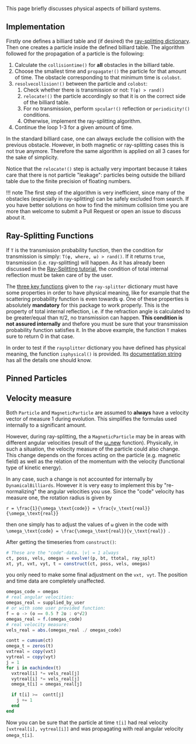 This page briefly discusses physical aspects of billiard systems.

## Implementation
Firstly one defines a billiard table and (if desired) the [ray-splitting dictionary](/tutorials/ray-splitting/#ray-splitter-dictionary). Then one creates a particle inside the defined billiard table. The algorithm followed for the propagation of a particle is the following:

1. Calculate the `collisiontime()` for **all** obstacles in the billiard table.
2. Choose the smallest time and `propagate!()` the particle for that amount of time. The obstacle corresponding to that minimum time is `colobst`.
3. `resolvecollision!()` between the particle and `colobst`:
   1. Check whether there is transmission or not: `T(φ) > rand()`
   4. `relocate!()` the particle accordingly so that it is on the correct side of the billiard table.
   2. For no transmission, perform `spcular!()` reflection or `periodicity!()` conditions.
   3. Otherwise, implement the ray-splitting algorithm.
4. Continue the loop 1-3 for a given amount of time.

In the standard billiard case, one can always exclude the collision with the previous obstacle. However, in both magnetic or ray-splitting cases this is not true anymore. Therefore the same algorithm is applied on all 3 cases for the sake of simplicity.

Notice that the `relocate!()` step is actually very important because it takes care that there is not particle "leakage": particles being outside the billiard table due to the finite precision of floating numbers.

!!! note
    The first step of the algorithm is very inefficient, since many of the obstacles (especially in ray-splitting) can be safely excluded from search. If you have better solutions on how to find the minimum collision time you are more than welcome to submit a Pull Request or open an issue to discuss about it.

## Ray-Splitting Functions
If `T` is the transmission probability function, then the condition for transmission is simply: `T(φ, where, ω) > rand()`. If it returns `true`, transmission (i.e. ray-splitting) will happen. As it has already been discussed in the [Ray-Splitting tutorial](/tutorials/ray-splitting), the condition of total internal reflection must be taken care of by the user.

The [three key functions](/tutorials/ray-splitting/#ray-splitting-functions) given to the `ray-splitter` dictionary must have some properties in order to have physical meaning, like for example that the scattering probability function is even towards φ. One of these properties is absolutely **mandatory** for this package to work properly. This is the property of total internal reflection, i.e. if the refraction angle is calculated to be greater/equal than π/2, no transmission can happen. **This condition is not assured internally** and thefore you must be sure that your transmission probability function satisfies it. In the above example, the function `T` makes sure to return 0 in that case.

In order to test if the `raysplitter` dictionary you have defined has physical meaning, the function `isphysical()` is provided. Its [documentation string](/basic/library/#DynamicalBilliards.isphysical) has all the details one should know.


## Pinned Particles

## Velocity measure

Both `Particle` and `MagneticParticle` are assumed to **always** have a velocity vector of measure 1 during evolution. This simplifies the formulas used internally to a significant amount.

However, during ray-splitting, the a `MagneticParticle` may be in areas with different angular velocities (result of the [ω_new](/tutorials/ray-splitting/#ray-splitting-functions) function). Physically, in such a situation, the velocity measure of the particle could also change. This change depends on the forces acting on the particle (e.g. magnetic field) as well as the relation of the momentum with the velocity (functional type of kinetic energy).

In any case, such a change is not accounted for internally by `DynamicalBilliards`. However it is very easy to implement this by "re-normalizing" the angular velocities you use. Since the "code" velocity has measure one, the rotation radius is given by

`` r = \frac{1}{\omega_\text{code}} = \frac{v_\text{real}}{\omega_\text{real}} ``

then one simply has to adjust the values of `ω` given in the code with ``\omega_\text{code} = \frac{\omega_\text{real}}{v_\text{real}} ``.

After getting the timeseries from `construct()`:
```julia
# These are the "code"-data. |v| = 1 always
ct, poss, vels, omegas = evolve!(p, bt, ttotal, ray_splt)
xt, yt, vxt, vyt, t = construct(ct, poss, vels, omegas)
```
you only need to make some final adjustment on the `vxt, vyt`. The position and time data
are completely unaffected.

```julia
omegas_code = omegas
# real angular velocities:
omegas_real = supplied_by_user
# or with some user provided function:
f = o -> (o == 0.5 ? 2o : o*√2)
omegas_real = f.(omegas_code)
# real velocity measure:
vels_real = abs.(omegas_real ./ omegas_code)

contt = cumsum(ct)
omega_t = zeros(t)
vxtreal = copy(vxt)
vytreal = copy(vyt)
j = 1
for i in eachindex(t)
  vxtreal[i] *= vels_real[j]
  vytreal[i] *= vels_real[j]
  omega_t[i] = omegas_real[j]

  if t[i] >=  contt[j]
    j += 1
  end
end
```
Now you can be sure that the particle at time `t[i]` had real velocity `[vxtreal[i], vytreal[i]]` and was propagating with real angular velocity `omega_t[i]`.
